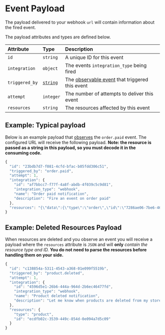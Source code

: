 # Event Payload

The payload delivered to your webhook `url` will contain information about the fired event.

The payload attributes and types are defined below.

| **Attribute** | **Type** | **Description** |
| :--- | :--- | :--- |
| `id` | `string` | A unique ID for this event |
| `integration` | `object` | The events `integration_type` being fired |
| `triggered_by` | [`string`](observable-events.md) | The [observable event](observable-events.md) that triggered this event |
| `attempt` | `integer` | The number of attempts to deliver this event |
| `resources` | `string` | The resources affected by this event |

## Example: Typical payload

Below is an example payload that [observes](observable-events.md) the `order.paid` event. The configured URL will receive the following payload. **Note: the resource is passed as a string in this payload, so you must decode it in the consuming code.**

```javascript
{
  "id": "23bdb7d7-f081-4cfd-bfac-b05fdd306c51",
  "triggered_by": "order.paid",
  "attempt": 1,
  "integration": {
    "id": "af7bbcc7-f77f-4a8f-abdb-4f039c5c9d81",
    "integration_type": "webhook",
    "name": "Order paid notification",
    "description": "Fire an event on order paid"
  },
  "resources": "{\"data\":{\"type\":\"order\",\"id\":\"7286ae06-7be6-4609-bd6e-3159810d78ee\",\"status\":\"complete\",\"payment\":\"paid\",\"shipping\":\"unfulfilled\",\"customer\":{\"name\":\"Brad Bobley\",\"email\":\"example@moltin.com\"},\"shipping_address\":{\"first_name\":\"Jack\",\"last_name\":\"Macdowall\",\"phone_number\":\"123434\",\"company_name\":\"Macdowalls\",\"line_1\":\"Second Floor, British India House\",\"line_2\":\"15 Carliol Square\",\"city\":\"Newcastle upon Tyne\",\"postcode\":\"NE1 6UF\",\"county\":\"Tyne and Wear\",\"country\":\"GB\",\"instructions\":\"Leave in porch\"},\"billing_address\":{\"first_name\":\"Jack\",\"last_name\":\"Macdowall\",\"company_name\":\"Macdowalls\",\"line_1\":\"Second Floor, British India House\",\"line_2\":\"15 Carliol Square\",\"city\":\"Newcastle upon Tyne\",\"postcode\":\"NE1 6UF\",\"county\":\"Tyne and Wear\",\"country\":\"GB\"},\"links\":{},\"meta\":{\"display_price\":{\"with_tax\":{\"amount\":10000,\"currency\":\"GBP\",\"formatted\":\"£100.00\"},\"without_tax\":{\"amount\":10000,\"currency\":\"GBP\",\"formatted\":\"£100.00\"},\"tax\":{\"amount\":0,\"currency\":\"GBP\",\"formatted\":\"£0.00\"}},\"timestamps\":{\"created_at\":\"2019-06-24T13:14:03Z\",\"updated_at\":\"2019-06-24T13:14:03Z\"}},\"relationships\":{\"items\":{\"data\":[{\"type\":\"item\",\"id\":\"c9d6d790-e7be-4193-b7f2-9d02b9dbbf57\"}]}}},\"included\":{\"items\":[{\"type\":\"order_item\",\"id\":\"c9d6d790-e7be-4193-b7f2-9d02b9dbbf57\",\"quantity\":1,\"product_id\":\"4f28f222-aa5b-442c-9ce9-c223dc7cf15a\",\"name\":\"Spam Fritters\",\"sku\":\"spam-fritters-0716\",\"unit_price\":{\"amount\":10000,\"currency\":\"GBP\",\"includes_tax\":false},\"value\":{\"amount\":10000,\"currency\":\"GBP\",\"includes_tax\":false},\"links\":{},\"meta\":{\"display_price\":{\"with_tax\":{\"unit\":{\"amount\":10000,\"currency\":\"GBP\",\"formatted\":\"£100.00\"},\"value\":{\"amount\":10000,\"currency\":\"GBP\",\"formatted\":\"£100.00\"}},\"without_tax\":{\"unit\":{\"amount\":10000,\"currency\":\"GBP\",\"formatted\":\"£100.00\"},\"value\":{\"amount\":10000,\"currency\":\"GBP\",\"formatted\":\"£100.00\"}},\"tax\":{\"unit\":{\"amount\":0,\"currency\":\"GBP\",\"formatted\":\"£0.00\"},\"value\":{\"amount\":0,\"currency\":\"GBP\",\"formatted\":\"£0.00\"}}},\"timestamps\":{\"created_at\":\"2019-06-24T13:14:03Z\",\"updated_at\":\"2019-06-24T13:14:03Z\"}},\"relationships\":{\"cart_item\":{\"data\":{\"type\":\"cart_item\",\"id\":\"16f16999-1d04-4060-9a53-8d1623b57a7e\"}}}}]}}"
}
```

## Example: Deleted Resources Payload

When resources are deleted and you observe an event you will receive a payload where the `resources` attribute is `JSON` and will **only** __contain the resource type and ID_._ **You do not need to parse the resources before handling them on your side.**

```javascript
{
  "id": "c138854a-5311-4543-a368-01e099f5519b",
  "triggered_by": "product.deleted",
  "attempt": 1,
  "integration": {
    "id": "4596d5e1-26b6-444a-964d-2b6ec46477fd",
    "integration_type": "webhook",
    "name": "Product deleted notification",
    "description": "Let me know when products are deleted from my store."
  },
  "resources": {
    "type": "product",
    "id": "ecdfb02c-3539-449c-854d-0e094a7d5c09"
  }
}
```

